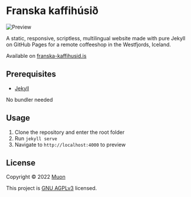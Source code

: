 # Franska kaffihúsið

![Preview](https://repository-images.githubusercontent.com/482051493/3255eec3-2079-4f58-adc9-a2be41b27d3b)

A static, responsive, scriptless, multilingual website made with pure Jekyll on GitHub Pages for a remote coffeeshop in the Westfjords, Iceland.

Available on [franska-kaffihusid.is](https://www.franska-kaffihusid.is/)

## Prerequisites

- [Jekyll](https://jekyllrb.com/docs/installation/)

No bundler needed

## Usage

1. Clone the repository and enter the root folder
2. Run `jekyll serve`
3. Navigate to `http://localhost:4000` to preview

## License

Copyright © 2022 [Muon](https://gitea.muon.host/muon)

This project is [GNU AGPLv3](LICENSE.md) licensed.
